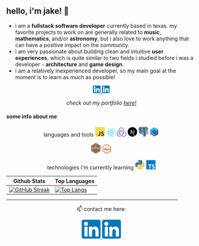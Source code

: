 ## hello, i'm jake! 🤠

* i am a **fullstack software developer** currently based in texas. my favorite projects to work on are generally related to **music**, **mathematics**, and/or **astronomy**, but i also love to work anything that can have a positive impact on the community.
* i am very passionate about building clean and intuitive **user experiences**, which is quite similar to two fields i studied before i was a developer - **architecture** and **game design**.
* i am a relatively inexperienced developer, so my main goal at the moment is to learn as much as possible!


<div align="center">
<a href="https://www.linkedin.com/in/jake-lohman/">
	<img src="https://raw.githubusercontent.com/l-ohman/l-ohman/main/icons/Linkedin.png" width="20" alt="Linkedin Logo"/>
</a>

<a href="mailto:jakelohman7@gmail.com">
	<img src="https://raw.githubusercontent.com/l-ohman/l-ohman/main/icons/Linkedin.png" width="20" alt="Email Logo"/>
</a>

<p>
  <i>check out my portfolio <a href="https://l-ohman.com/">here!</a></i>
</p>
</div>


#### some info about me

<!--
- TODO:
- 🔭✨🚧 I’m currently working on ...
- 🌱⏳🤔 I’m currently learning ...
- 👯 I’m looking to collaborate on ...
- 📫💬 How to reach me: ...
- 😄 Pronouns: he/they
- ⚡🏆🌸 Fun fact: ...
-->

<div align="center">
languages and tools

<img alt="Javascript" src="https://raw.githubusercontent.com/l-ohman/l-ohman/main/icons/Javascript.png" width="25" />
<a href="https://reactjs.org/"><img alt="React" src="https://raw.githubusercontent.com/l-ohman/l-ohman/main/icons/React.js.png" width="25" /></a>
<a href="https://redux.js.org/"><img alt="Redux" src="https://raw.githubusercontent.com/l-ohman/l-ohman/main/icons/Redux.png" width="25" /></a>
<a href="https://nextjs.org/"><img alt="Next.js" src="https://raw.githubusercontent.com/l-ohman/l-ohman/main/icons/Next.js.png" width="25" /></a>
<a href="https://www.postgresql.org/"><img alt="PostgreSQL" src="https://raw.githubusercontent.com/l-ohman/l-ohman/main/icons/PostgreSQL.png" width="25" /></a>
<a href="https://sequelize.org/"><img alt="Sequelize" src="https://raw.githubusercontent.com/l-ohman/l-ohman/main/icons/Sequelize.png" width="25" /></a>

<a href="https://mochajs.org/"><img alt="Mocha" src="https://raw.githubusercontent.com/l-ohman/l-ohman/main/icons/Mocha.png" width="25" /></a>
<a href="https://www.chaijs.com/"><img alt="Chai logo" src="https://raw.githubusercontent.com/l-ohman/l-ohman/main/icons/Chai.png" width="25" /></a>
<!-- <img alt="" src="" width="25" /> -->


</div>

<div align="center">
technologies i'm currently learning

<img alt="Python" src="https://raw.githubusercontent.com/l-ohman/l-ohman/main/icons/Python.png" width="25" />
<img alt="Typescript" src="https://raw.githubusercontent.com/l-ohman/l-ohman/main/icons/Typescript.png" width="25" />
<!-- should add MongoDB, tensor flow -->
<!-- <img alt="" src="" width="25" /> -->

</div>

<!-- ```
const basicInfo = {
	favoriteTechs: ["Next.js", "React", "PostgreSQL", "Three.js"],
};
``` -->

|Github Stats|Top Languages|
|---|---|
| [![GitHub Streak](http://github-readme-streak-stats.herokuapp.com?user=l-ohman&theme=dark)](https://git.io/streak-stats) | [![Top Langs](https://github-readme-stats.vercel.app/api/top-langs/?username=l-ohman&theme=slateorange&layout=compact)](https://github.com/l-ohman/github-readme-stats) |

<hr width="90%"/>

<div align="center">

<p>📫 contact me here:</p>

<a href="https://www.linkedin.com/in/jake-lohman/">
	<img src="https://raw.githubusercontent.com/l-ohman/l-ohman/main/icons/Linkedin.png" width="50" alt="Linkedin Logo"/>
</a>

<a href="mailto:jakelohman7@gmail.com">
	<img src="https://raw.githubusercontent.com/l-ohman/l-ohman/main/icons/Linkedin.png" width="50" alt="Email Logo"/>
</a>

</div>
